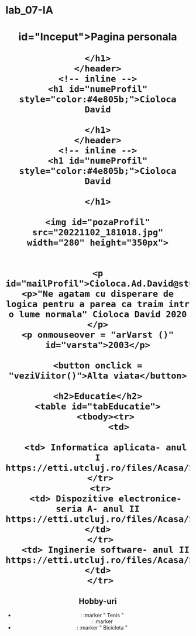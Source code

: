# lab_07-IA


<html>
 <head>
  <title> Pagina profil Cioloca David </title>
   <style>
  
  
  header{
  height: 40px;
  background-color:#e1f0e5;
  }
  
  body{
  padding: 10px;
  margin: 0;
  font-family: Helvetica;
  }
  
  #Inceput{
  margin-left: 10px;
  
  }
  
  #NumePrenume{
  font-weight: 200;
  }
  
  table, td{
  border: 1px solid;
  border-collapse: collapse;
  padding: 10 px;
  }
  
  #Pasiuni{
  border-style:dashed;
  width: 50px;
  }
  
  #pozaprofil{
  border-radius: 30px:
  padding: 20px;
  position: absolute;
  top: 80px;
  right: 200px;
  opacity: 0.9;
  
  }
  footer{
  background-color:#e1f0e5;
  
 }
 
 </style>
 
  <script>
 function veziViitor()
    {
     document.getElementById("numeProfil").innerHTML = "Dr.ing.Nume

     var tabelEducatie = document.getElementById("tabEducatie");
     tabelEducatie.rows[0].cells[0].innerHTML = "UTCN";
     tabelEducatie.rows[0].cells[0].innerHTML = "Hello World";
     tabelEducatie.rows[0].cells[0].innerHTML = "42";

     document.getElementById("pozaProfil").src = "imagine.jpg";

     document.body.style.backgroundColor = "Tomato";
    
     var par = document.getElementByTagName("p");
     var i;
       for (i=0; i < par.length; i++)  {
           par[i].style.color = "black";
       }
   
     document.getElementById("pozaProfil").style.opacity = "0.9";
     document.getElementById("pozaProfil").style.border = "6px";
    }

   function arVarst()
    {
	var azi = new Date;
	var varstMea;
	
	var anNasc = document.getElementById("varsta").innerHTML;
	varstMea = azi.getFullYear() = parseInt(anNasc);
	document.getElementById("varsta").innerHTML = varstMea;
	}
	
  </script>
</head>

 <body>
   <header>
    <h1> id="Inceput">Pagina personala
	
	</h1>
	</header>
	<!-- inline -->
	<h1 id="numeProfil" style="color:#4e805b;">Cioloca David
	
	</h1>
	</header>
	<!-- inline -->
	<h1 id="numeProfil" style="color:#4e805b;">Cioloca David
	
	</h1>
	
	<img id="pozaProfil" src="20221102_181018.jpg" width="280" height="350px">
	
	
    <p id="mailProfil">Cioloca.Ad.David@student.utcluj.ro</p>
	<p>"Ne agatam cu disperare de logica pentru a parea ca traim intr o lume normala" Cioloca David 2020 </p>
	<p onmouseover = "arVarst ()" id="varsta">2003</p>
	
	<button onclick = "veziViitor()">Alta viata</button>
	
	<h2>Educatie</h2>
	<table id="tabEducatie">
	   <tbody><tr>
	        <td>
			      
       <td> Informatica aplicata- anul I https://etti.utcluj.ro/files/Acasa/Site/FiseDisciplina/TstRo/06.pdf</td>
     </tr>
     <tr>
       <td> Dispozitive electronice-seria A- anul II https://etti.utcluj.ro/files/Acasa/Site/FiseDisciplina/TstRo/12a.pdf </td>
     </tr>
       <td> Inginerie software- anul II https://etti.utcluj.ro/files/Acasa/Site/FiseDisciplina/TstRo/29.pdf </td>
     </tr>
   </tbody>
  </table>
   <h2> Hobby-uri </h2>
   <ul>
    <li>
     : :marker
       " Tenis "
    </li>
     : :marker
    <li>
     : :marker
       " Bicicleta "
    </li>
   </ul>
  </body>
 </html>

